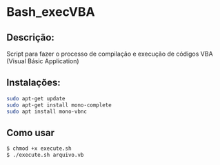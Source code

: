 # Bash_execVBA

## Descrição:
Script para fazer o processo de compilação e execução de códigos VBA (Visual Básic Application)

## Instalações:
```bash
sudo apt-get update
sudo apt-get install mono-complete
sudo apt install mono-vbnc
```
## Como usar
```bash
$ chmod +x execute.sh
$ ./execute.sh arquivo.vb
```


